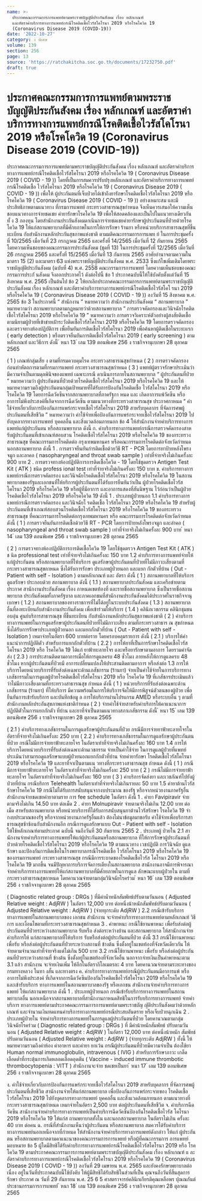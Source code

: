```yaml
---
name: >-
  ประกาศคณะกรรมการการแพทย์ตามพระราชบัญญัติประกันสังคม เรื่อง หลักเกณฑ์
  และอัตราค่าบริการทางการแพทย์กรณีโรคติดเชื้อไวรัสโคโรนา 2019 หรือโรคโควิด 19
  (Coronavirus Disease 2019 (COVID-19))
date: '2022-10-27'
category: ง พิเศษ
volume: 139
section: 256
page: 13
source: 'https://ratchakitcha.soc.go.th/documents/17232750.pdf'
draft: true
---
```


# ประกาศคณะกรรมการการแพทย์ตามพระราชบัญญัติประกันสังคม เรื่อง หลักเกณฑ์ และอัตราค่าบริการทางการแพทย์กรณีโรคติดเชื้อไวรัสโคโรนา 2019 หรือโรคโควิด 19 (Coronavirus Disease 2019 (COVID-19))

ประกาศคณะกรรมการการแพทย์ตามพระราชบัญญัติประกันสังคม เรื่อง หลักเกณฑ์ และอัตราค่าบริการทางการแพทย์กรณีโรคติดเชื้อไวรัสโคโรนา 2019 หรือโรคโควิด 19 ( Coronavirus Disease 2019 ( COVID - 19 )) โดยที่เป็นการสมควรปรับปรุงหลักเกณฑ์ และอัตราค่าบริการทางการแพทย์กรณีโรคติดเชื้อ ไวรัสโคโรนา 2019 หรือโรคโควิด 19 ( Coronavirus Disease 2019 ( COVID - 19 )) เพื่อให้ ผู้ประกันตนที่เจ็บป่วยได้เข้าถึงยารักษาโรคติดเชื้อไวรัสโคโรนา 2019 หรือโรคโควิด 19 ( Coronavirus Disease 2019 ( COVID - 19 )) อย่างเหมาะสม และมีประสิทธิภาพตามแนวทาง ที่กรมการแพทย์ กระทรวงสาธารณสุขกำหนด จึงเห็นควรเสนอให้ความเห็นชอบแนวทางการจ่ายชดเชย ค่ายารักษาโรคโควิด 19 เพื่อให้สอดคล้องและเป็นไปในแนวทางเดียวกัน ทั้ ง 3 กองทุน โดยสำนักงานประกันสังคมดาเนินการจ่ายชดเชยค่ายารักษาผู้ประกันตนที่ป่วยด้วยโรคโควิด 19 ให้แก่สถานพยาบาลที่มีศักยภาพในการให้การรักษา ร้านยา หรือหน่วยบริการสาธารณสุขที่ขึ้นทะเบียน กับสำนักงานหลักประกันสุขภาพแห่งชาติ ตามมติคณะกรรมการการแพท ย์ ในการประชุมครั้งที่ 10/2565 เมื่อวันที่ 23 กรกฎาคม 2565 และครั้งที่ 14/2565 เมื่อวันที่ 12 กันยายน 2565 โดยความเห็นชอบของคณะกรรมการประกันสังคม (ชุดที่ 13) ในการประชุมครั้งที่ 12/2565 เมื่อวันที่ 26 กรกฎาคม 2565 และครั้งที่ 15/2565 เมื่อวันที่ 13 กันยายน 2565 อาศัยอำนาจตามความในมาตรา 15 (2) และมาตรา 63 แห่งพระราชบัญญัติประกันสังคม พ.ศ. 2533 ซึ่งแก้ไขเพิ่มเติมโดยพระราชบัญญัติประกันสังคม (ฉบับที่ 4) พ.ศ. 2558 คณะกรรมการการแพทย์ โดยความเห็นชอบของคณะกรรมการประกั นสังคม จึงออกประกาศไว้ ดังต่อไปนี้ ข้อ 1 ประกาศฉบับนี้ให้ใช้บังคับตั้งแต่วันที่ 15 สิงหาคม พ.ศ. 2565 เป็นต้นไป ข้อ 2 ให้ยกเลิกประกาศคณะกรรมการการแพทย์ตามพระราชบัญญัติประกันสังคม เรื่อง หลักเกณฑ์ และอัตราค่าบริการทางการแพทย์กรณีโรคติดเชื้อไวรัสโคโ รนา 2019 หรือโรคโควิด 19 ( Coronavirus Disease 2019 ( COVID - 19 )) ลงวันที่ 15 สิงหาคม พ.ศ. 2565 ข้อ 3 ในประกาศนี้ “ สำนักงาน ” หมายความว่า สำนักงานประกันสังคม “ สถานพยาบาล ” หมายความว่า สถานพยาบาลตามกฎหมายว่าด้วยสถานพยาบาล “ การตรวจคัดกรองและวินิจฉัยโรคติดเชื้อไวรัสโคโรนา 2019 หรือโรคโควิด 19 ” หมายความว่า การตรวจวิเคราะห์ตัวอย่างผู้สงสัยติดเชื้อ ตามนิยามผู้ป่วยที่เข้าข่ายเฝ้าระวังติดเชื้อไวรัสโคโรนา 2019 หรือโรคโควิด 19 โดยการตรวจคัดกรอง และตรวจทางห้องปฏิบัติการ เพื่อยืนยันการติดเชื้อไวรัสโคโรนา 2019 เพื่อค้นหาผู้ติดเชื้อในระยะแรก ( early detection ) หรือตรวจยืนยันการติดเชื้อไวรัสโคโรนา 2019 ( early screening ) ตามหลักเกณฑ์ และวิธีการ ดังนี้ ้ หนา 13 ่ เลม 139 ตอนพิเศษ 256 ง ราชกิจจานุเบกษา 28 ตุลาคม 2565

( 1 ) เกณฑ์กลุ่มเสี่ย ง ตามที่กรมควบคุมโรค กระทรวงสาธารณสุขกำหนด ( 2 ) การตรวจคัดกรองก่อนทำหัตถการตามที่กรมการแพทย์ กระทรวงสาธารณสุขกำหนด ( 3 ) แพทย์ผู้ตรวจรักษาประเมินว่ามีความจำเป็นตามดุลพินิจของแพทย์ เฉพาะกรณี ดาเนินการภายในสถานพยาบาล “ ผู้ประกันตนที่ป่วย ” หมายความว่า ผู้ประกันตนที่ป่วยด้วยโรคติดเชื้อไวรัสโคโรนา 2019 หรือโรคโควิด 19 และให้หมายความรวมถึงผู้ประกันตนกลุ่มเป้าหมายที่ได้รับการป้องกันโรคติดเชื้อ ไวรัสโคโรนา 2019 หรือโรคโควิด 19 โดยการฉีดวัคซีนจากสถานพยาบาลที่ภาครัฐกา หนด และ เกิดอาการแพ้วัคซีน หรืออาการไม่พึงประสงค์ที่เกิดจากการฉีดวัคซีน ตามแนวทางที่กระทรวงสาธารณสุข ประกาศกาหนด “ ค่าใช้จ่ายเกี่ยวกับการป้องกันการแพร่กระจายเชื้อไวรัสโคโรนา 2019 สาหรับบุคลากร ที่จัดการศพผู้ประกันตนที่เสียชีวิต ” หมายความว่า ค่าใช้จ่ำยเพื่อป้องกันการแพร่กระจายเชื้อไวรัสโคโรนา 2019 ไปยังบุคลากรทางการแพทย์ บุคคลอื่น และสิ่งแวดล้อมภายนอก ข้อ 4 ให้สำนักงานจ่ายค่าบริการทางการแพทย์แก่ผู้ประกันตน หรือสถานพยาบาล ดังนี้ ก. ค่าบริการทางการแพทย์กรณีการตรวจคัดกรองสาหรับผู้ประกันตนที่เข้าเกณฑ์สอบสวน โรคติดเชื้อไวรัสโคโรนา 2019 หรือโรคโควิด 19 ของกระทรวงสาธารณสุข ที่คณะกรรมการโรคติดต่อ กรุงเทพมหานคร หรือคณะกรรมการโรคติดต่อจังหวัดกำหนด นอกสถานพยาบาล ดังนี้ 1 . การตรวจยืนยันกำรติดเชื้อด้วยวิธี RT - PCR โดยการทาป้ายหลังโพรงจมูก และลาคอ ( nasopharyngeal and throat swab sample ) เท่าที่จ่ายจริงไม่เกินครั้งละ 900 บาท 2 . การตรวจทางห้องปฏิบัติการการติดเชื้อโควิด - 19 โดยใช้ชุดตรวจ Antigen Test Kit ( ATK ) ชนิด profess ional test เท่าที่จ่ายจริงไม่เกินครั้งละ 150 บาท ข. ค่าบริการทางการแพทย์กรณีการตรวจคัดกรอง และวินิจฉัยโรคติดเชื้อไวรัสโคโรนา 2019 หรือโรคโควิด 19 ในสถานพยาบาลของรัฐและเอกชนที่ให้บริการผู้ประกันตนที่ได้รับการยืนยันว่าเป็น ผู้ป่วยโรคติดเชื้อไวรัสโคโรนา 2019 หรือโรคโควิด 19 หรือผู้ที่มีอาการ และอาการแสดงที่สันนิษฐาน ไว้ก่อนว่าเป็นผู้ป่วยโรคติดเชื้อไวรัสโคโรนา 2019 หรือโรคโควิด 19 ดังนี้ 1 . ประเภทผู้ป่วยนอก 1.1 ค่าบริการทางการแพทย์กรณีการตรวจคัดกรอง และวินิจฉัยโ รคติดเชื้อ ไวรัสโคโรนา 2019 หรือโรคโควิด 19 สำหรับผู้ประกันตนที่เข้าเกณฑ์สอบสวนโรคติดเชื้อไวรัสโคโรนา 2019 หรือโรคโควิด 19 ของกระทรวงสาธารณสุข ที่คณะกรรมการโรคติดต่อกรุงเทพมหานคร หรือ คณะกรรมการโรคติดต่อจังหวัดกำหนด ดังนี้ ( 1 ) การตรวจยืนยันการติดเชื้อด้วยวิธี RT - PCR โดยการป้ายหลังโพรงจมูก และลำคอ ( nasopharyngeal and throat swab sample ) เท่าที่จ่ายจริงไม่เกินครั้งละ 900 บาท ้ หนา 14 ่ เลม 139 ตอนพิเศษ 256 ง ราชกิจจานุเบกษา 28 ตุลาคม 2565

( 2 ) การตรวจทางห้องปฏิบัติการการติดเชื้อโควิด 19 โดยใช้ชุดตรวจ Antigen Test Kit ( ATK ) ช นิด professional test เท่าที่จ่ายจริงไม่เกินครั้งละ 150 บาท 1.2 ค่าบริการทางการแพทย์จ่ายให้แก่ผู้ประกันตน หรือสถานพยาบาลที่ให้บริการ ดูแลรักษาผู้ประกันตนที่ป่วยที่ไม่มีภาวะเสี่ยงตามที่กระทรวงสาธารณสุขกาหนด ซึ่งได้รับการรักษา ประเภทผู้ป่วยนอก และแยก กักตัวที่บ้าน ( Out - Patient with self - Isolation ) ตามหลักเกณฑ์ และ อัตรา ดังนี้ ( 1 ) สถานพยาบาลที่ให้บริการดูแลรักษา ประกอบด้วย สถานพยาบาล ดังนี้ ( 1.1 ) สถานพยาบาลประกันสังคม และเครือข่ายตามประกาศ สานักงานประกันสังคม เรื่อง กาหนดเขตท้องที่ และรายชื่อสถานพยาบาล ซึ่งเป็นรายชื่อสถานพยาบาล ประกันสังคมทั้งภาครัฐบาล และภาคเอกชนที่สำนักงานประกันสังคมได้ประกาศในราชกิจจานุเบกษา ( 1.2 ) สถานพยาบาลของทางราชการที่ไม่ได้อยู่ในระบบประกันสังคม ( 1.3 ) สถานพยาบาลอื่นที่ลงทะเบียนกับสำนักงานประกันสังคม เพื่อเข้าร่วมให้บริการ ( 1.4 ) คลินิกเวชกรรม คลินิกชุมชนอบอุ่น ศูนย์บริการสาธารณสุข ที่ขึ้นทะเบียน กับสำนักงานหลักประกันสุขภาพแห่งชาติ ( 2 ) ค่าบริการทางการแพทย์ในการดูแลรักษาผู้ประกันตนที่ป่วยที่ไม่มีภาวะเสี่ยง ตามที่กระทรวงสาธาร ณ สุขกำหนด ซึ่งได้รับการรักษาประเภทผู้ป่วยนอก และแยกกักตัวที่บ้าน ( Out - Patient with self - Isolation ) เหมาจ่ายในอัตรา 600 บาทต่อราย โดยครอบคลุมรายการ ดังนี้ ( 2.1 ) บริการให้คำแนะนำการปฏิบัติตัว สำหรับการแยกกักตัวที่บ้าน ( 2.2 ) การให้ยาที่เป็นการรักษาโรคติดเชื้อไวรัสโคโรนา 2019 หรือ โรคโควิด 19 ได้แก่ ยาฟ้าทะลายโจร และหรือยารักษาตามอาการ โดยรวมค่าจัดส่ง ( 2.3 ) การประสานติดตามอาการเมื่อให้การดูแลครบ 48 ชั่วโมง ภายหลังให้การดูแลครบ 48 ชั่วโมง หากผู้ประกันตนที่ป่วยมี อาการเปลี่ยนแปลงให้ประสานติดตามอาการ หรือส่งต่อ 1.3 การให้บริการโดยหน่วยบริการที่รับส่งต่อเฉพาะด้านเภสัชกรรม (ร้านยา) จ่ายเป็นค่าใช้จ่ายในการบริการทางเภสัชกรรมในการดูแลผู้ป่วยโรคติดเชื้อไวรัสโคโรนา 2019 หรือ โรคโควิด 19 ที่เภสัชกรประเมินแล้วว่าไม่มีภาวะเสี่ยงตามที่กระทรวงสาธารณสุข กำหนด ดังนี้ ( 1 ) หน่วยบริการที่รับส่งต่อเฉพาะด้านเภสัชกรรม (ร้านยา) ที่ให้บริการ มีความพร้อมในการให้บริการจัดให้มีการพิสูจน์ตัวตนของผู้ป่วย เพื่อยืนยันการเข้ารับบริการ และบันทึกข้อมู ล การให้บริการผ่านโปรแกรม AMED หรือระบบอื่น ๆ ตามที่สำนักงานหลักประกันสุขภาพแห่งชาติกำหนด ( 2 ) จ่ายค่าใช้จ่ายสาหรับค่าบริการให้คาแนะนาการปฏิบัติตัวในการแยกกักตัว ที่บ้าน และยาที่จำเป็นตามแนวทางสภาเภสัชกรรม ดังนี้ ้ หนา 15 ่ เลม 139 ตอนพิเศษ 256 ง ราชกิจจานุเบกษา 28 ตุลาคม 2565

( 2.1 ) ค่าบริการทางเภสัชกรรมในการดูแลรักษาผู้ประกันตนที่ป่วย กรณีมีการจ่ายยาฟ้าทะลายโจรในอัตราที่จ่ายจริงไม่เกินครั้งละ 250 บาท ( 2.2 ) ค่าบริการทางเภสัชกรรมในการดูแลรักษาผู้ประกันตนที่ป่วย กรณีไม่มีการจ่ายยาฟ้าทะลายโจร ในอัตราเท่าที่จ่ายจริงไม่เกินครั้งละ 160 บาท 1.4 การให้บริการโดยหน่วยบริการที่รับส่งต่อเฉพาะด้านเวชกรรม จ่ายเป็นค่าใช้จ่าย ในการดูแลผู้ป่วยที่แพทย์ประเมินว่าสามารถดูแลรักษาแบบผู้ป่วยนอกแยกกักตัวที่บ้าน จ่ายค่ายารักษา โรคติดเชื้อไวรัสโคโรนา 2019 หรือโรคโควิด 19 และยาที่จาเป็นตามแน วทางที่กระทรวงสาธารณสุข กำหนด ดังนี้ ( 1 ) กรณีมีการจ่ายยาฟ้าทะลายโจร ในอัตราเท่าที่จ่ายจริงไม่เกินครั้งละ 250 บาท ( 2 ) กรณีไม่มีการจ่ายยาฟ้าทะลายโจร ในอัตราเท่าที่จ่ายจริงไม่เกินครั้งละ 160 บาท ( 3 ) ค่าบริการจัดส่งยา และเวชภัณฑ์ไปยังผู้ป่วยที่บ้าน กรณีบริการ Telehealth ในอัตราเท่าที่จ่ายจริงไม่เกินรายละ 50 บาท 1.5 ค่ายาต้านไวรัสรักษาโรคโควิด 19 กรณีไม่ได้รับการสนับสนุนจากงบประมาณ ของรัฐ หรือจากหน่วยงานภาครัฐอื่น สำนักงานจ่ายชดเชยค่ายาตามราย การ fee schedule ในอัตรา ดังนี้ 1 . ค่ายา Favipiravir จ่ายตามจริงไม่เกิน 14.50 บาท ต่อเม็ด 2 . ค่ายา Molnupiravir จ่ายตามจริงไม่เกิน 12.00 บาท ต่อเม็ด สาหรับสถานพยาบาล หรือหน่วยบริการที่ได้รับการสนับสนุนยาต้านไวรัสรักษา โรคโควิด 19 จำกงบประมาณของรัฐ หรือจากหน่วยงานภาครัฐอื่นแล้ว ต้องไม่นาข้อมูลมาขอรับ ค่าใช้จ่ายเพื่อบริการสาธารณสุขซ้าซ้อนกับสำนักงานอีก กรณีการดูแลรักษาแบบ Out - Patient with self - Isolation ให้ใช้หลักเกณฑ์ตามประกาศ ฉบับนี้ จนถึงวันที่ 30 กันยายน 2565 2 . ประเภทผู้ ป่วยใน 2.1 สานักงานจ่ายค่าบริการทางการแพทย์ให้แก่ผู้ประกันตนหรือสถานพยาบาล ที่ให้การรักษาผู้ประกันตนที่ป่วยด้วยโรคติดเชื้อไวรัสโคโรนา 2019 หรือโรคโควิด 19 ตามแนวทาง เวชปฏิบัติ การวินิจฉัย ดูแลรักษา และป้องกันการติดเชื้อในโรงพยาบาลกรณีโรคติดเชื้อ ไวรัสโคโรนา 2019 หรือโรคโควิด 19 ของกรมการแพทย์ กระทรวงสาธารณสุข กรณีมีการระบาดของโรคติดเชื้อไวรัส โคโรนา 2019 หรือโรคโควิด 19 มากขึ้น จนมีปัญหาการบริการจัดการเตียงในสถานพยาบาล สานักงานอาจมีการพิจารณาจ่ายค่าบริการทางการแพทย์ให้แก่สถานพยาบาลที่มีศักยภาพในการดูแล ลักษณะแบบผู้ป่วยใน ตามที่กระทรวงสาธารณสุขกาหนด โดยคานวณจ่ายตามกลุ่มวินิจฉัยโรคร่วม ้ หนา 16 ่ เลม 139 ตอนพิเศษ 256 ง ราชกิจจานุเบกษา 28 ตุลาคม 2565

( Diagnostic related group : DRGs ) ที่มีค่าน้ำหนักสัมพัทธ์ปรับตามวันนอน ( Adjusted Relative weight : AdjRW ) ในอัตรา 12,000 บาท ต่อหนึ่งน้าหนักสัมพัทธ์ปรับตามวันนอน ( Adjusted Relative weight : AdjRW ) (จ่ายทุกระดับ AdjRW ) 2.2 กรณีเข้ารับบริการทางการแพทย์ในสถานพยาบาลของ เอกชน สำนักงาน จะจ่ายค่าบริการทางการแพทย์ตามหลักเกณฑ์ วิธีการ และเงื่อนไขตามที่กระทรวงสาธารณสุขกำหนด 3 . ค่าพาหนะ กรณีใช้ยานพาหนะ เพื่อรับส่งต่อผู้ประกันตนที่ป่วยระหว่างสถานพยาบาล รับหรือ ส่งต่อระหว่างบ้าน และสถานพยาบาล ให้สานักงานจ่ายค่าบริการให้ แก่สถานพยาบาลที่ให้บริการ รับหรือส่งต่อผู้ประกันตนที่ป่วย ดังนี้ 3.1 กรณีใช้ยานพาหนะ เพื่อรับ หรือส่งต่อผู้ประกันตนที่ป่วยระหว่างสถานที่ ข้างต้น ซึ่งตั้งอยู่ในเขตท้องที่จังหวัดเดียวกัน ให้จ่ายตามจำนวนเท่าที่จ่ายจริงแต่ไม่เกิน 500 บาท 3.2 กรณีใช้ยานพาหนะ เพื่อรับ หรือส่งต่อผู้ประกันตนที่ป่วยระหว่างสถานที่ ข้างต้น ซึ่งตั้งอยู่ในเขตท้องที่จังหวัดอื่น นอกจากจ่ายเงินเป็นค่าพาหนะตาม 3.1 แล้ว สานักงาน จะจ่ายเงินเพิ่ม ให้อีกในอัตรากิโลเมตรละ 4 บาท โดยคานวณจ่ายตามระยะทางของกรมทางหลวง ในทา งสั้น และทางตรง ค. ค่าบริการทางการแพทย์กรณีผู้ประกันตนมีอาการแพ้ หรืออาการไม่พึงประสงค์ ที่เกิดจากการฉีดวัคซีนป้องกันโรคติดเชื้อไวรัสโคโรนา 2019 หรือโรคโควิด 19 และเข้ารับบริการ ทางการแพทย์ในสถานพยาบาลของรัฐ หรือเอกชน สำนักงานจ่ายค่าบริการทางการแพทย์ ให้แก่สถานพยาบาล ดังนี้ 1 . ประเภทผู้ป่วยนอก กรณีเข้ารับบริการทางการแพทย์ในสถานพยาบาลอื่น นอกเหนือจากสถานพยาบาลที่สานักงานกาหนดสิทธิในการรับบริการทางการแพทย์ จ่ายค่าบริการ ทางการแพทย์ตามประกาศคณะกรรมการการแพทย์ตามพระราชบัญ ญัติประกันสังคมว่าด้วยหลักเกณฑ์ และจำนวนเงินทดแทนค่าบริการทางการแพทย์กรณีประสบอันตราย หรือเจ็บป่วยฉุกเฉิน 2 . ประเภทผู้ป่วยใน จ่ายค่าบริการทางการแพทย์ในการดูแลผู้ประกันตนที่ป่วย โดยคานวณตามกลุ่มวินิจฉัยโรคร่วม ( Diagnostic related group : DRGs ) ที่ มีค่าน้าหนักสัมพัทธ์ ปรับตามวันนอน ( Adjusted Relative weight : AdjRW ) ในอัตรา 12,000 บาท ต่อหนึ่งน้าหนัก สัมพัทธ์ปรับตามวันนอน ( Adjusted Relative weight : AdjRW ) (จ่ายทุกระดับ AdjRW ) ทั้งนี้ ให้หมายความรวมถึงค่าห้อง ค่าอาหาร และค่ายา ยกเว้น กรณีผู้ประกันตนที่ป่วยมีความจำเป็น ต้องใช้ยา Human normal immunoglobulin, intravenous ( IVIG ) สำหรับการรักษาภาวะ เกล็ดเลือดต่ำที่กระตุ้นการเกิดหลอดเลือดอุดตัน ( Vaccine - induced immune thrombotic thrombocytopenia : VITT ) สำนักงานจะจ่าย ชดเชยเป็นยา ้ หนา 17 ่ เลม 139 ตอนพิเศษ 256 ง ราชกิจจานุเบกษา 28 ตุลาคม 2565

ง. ค่าใช้จ่ายเกี่ยวกับการป้องกันการแพร่กระจายเชื้อไวรัสโคโรนา 2019 สาหรับบุคลากร ที่จัดการศพผู้ประกันตนที่เสียชีวิต สานักงานจ่ายให้แก่สถานพยาบาล เพื่อป้องกันการแพร่กระจายของ โรคติดเชื้อไวรัสโคโรนา 2019 ไปยังบุคลากรทางการแพทย์ บุคคลอื่น และสิ่งแวดล้อมภายนอก ตามแนวทางที่กระทรวงสาธารณสุขกำหนด เหมาจ่ายในอัตรา 2,500 บาท ต่อผู้ประกันตนที่เสียชีวิต จ. ค่าบริการฉีดวัคซีน สานักงานจ่ายค่าบริการทางการแพทย์เป็นค่าบริการฉีดวัคซีนป้องกันโรคติดเชื้อไวรัส โคโรนา 2019 หรือโรคโควิด 19 ให้แก่ส ถานพยาบาลทั้งใน และนอกสถานพยาบาล ในอัตราไม่เกิน ครั้งละ 40 บาท ต่อคน ฉ. กรณีที่สำนักงานเห็นว่าผู้ประกันตน หรือสถานพยาบาล สมควรได้รับค่าบริการ ทางการแพทย์นอกเหนือจากที่กำหนด ให้สำนักงานจ่ายค่าบริการทางการแพทย์ดังกล่าว ให้แก่ ผู้ประกันตน หรือสถานพยาบาลตามคาแนะนาของคณะกรรมการการแพทย์ หรือผู้ที่คณะกรรมการ การแพทย์มอบหมาย ข้อ 5 ผู้ใดมีสิทธิได้รับค่าบริการทางการแพทย์กรณีโรคติดเชื้อไวรัสโคโรนา 2019 หรือ โรคโควิด 19 ตามประกาศคณะกรรมการการแพทย์ตามพระราชบัญญัติประกันสังคม เรื่อง หลักเกณฑ์ แ ละอัตราค่าบริการทางการแพทย์กรณีโรคติดเชื้อไวรัสโคโรนา 2019 หรือโรคโควิด 19 ( Coronavirus Disease 2019 ( COVID - 19 )) ลงวันที่ 29 เมษายน พ.ศ. 2565 และยังคงรักษาพยาบาลต่อเนื่อง อยู่ในวันที่ประกาศฉบับนี้ใช้บังคับ ให้ผู้มีสิทธิได้รับสิทธิในส่วนที่เป็น คุณจนถึงวันที่สิ้นสุดการรักษา ประกาศ ณ วันที่ 29 กันยายน พ.ศ. 25 6 5 ศาสตราจารย์คลินิกเกียรติคุณเหลือพร ปุณณกันต์ ประธานกรรมการการแพทย์ ้ หนา 18 ่ เลม 139 ตอนพิเศษ 256 ง ราชกิจจานุเบกษา 28 ตุลาคม 2565
